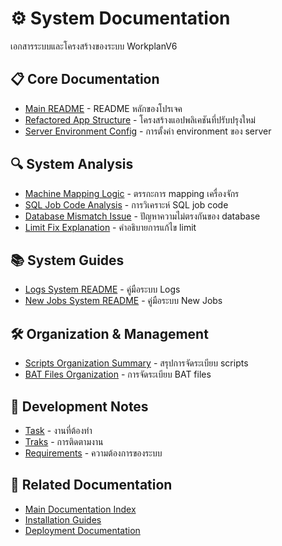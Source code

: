 # ⚙️ System Documentation

เอกสารระบบและโครงสร้างของระบบ WorkplanV6

## 📋 Core Documentation
- [Main README](./README.md) - README หลักของโปรเจค
- [Refactored App Structure](./RefactoredAppStructure.md) - โครงสร้างแอปพลิเคชันที่ปรับปรุงใหม่
- [Server Environment Config](./server-env-config.md) - การตั้งค่า environment ของ server

## 🔍 System Analysis
- [Machine Mapping Logic](./Machine_Mapping_Logic.md) - ตรรกะการ mapping เครื่องจักร
- [SQL Job Code Analysis](./SQL_JOB_CODE_ANALYSIS.md) - การวิเคราะห์ SQL job code
- [Database Mismatch Issue](./DATABASE_MISMATCH_ISSUE.md) - ปัญหาความไม่ตรงกันของ database
- [Limit Fix Explanation](./LIMIT_FIX_EXPLANATION.md) - คำอธิบายการแก้ไข limit

## 📚 System Guides
- [Logs System README](./LOGS_SYSTEM_README.md) - คู่มือระบบ Logs
- [New Jobs System README](./NEW_JOBS_SYSTEM_README.md) - คู่มือระบบ New Jobs

## 🛠️ Organization & Management
- [Scripts Organization Summary](./SCRIPTS_ORGANIZATION_SUMMARY.md) - สรุปการจัดระเบียบ scripts
- [BAT Files Organization](./BAT_FILES_ORGANIZATION.md) - การจัดระเบียบ BAT files

## 📝 Development Notes
- [Task](./Task.md) - งานที่ต้องทำ
- [Traks](./Traks.md) - การติดตามงาน
- [Requirements](./req.md) - ความต้องการของระบบ

## 🔗 Related Documentation
- [Main Documentation Index](../README.md)
- [Installation Guides](../guides/)
- [Deployment Documentation](../deployment/) 